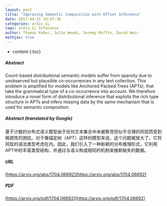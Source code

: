 ```yaml
---
layout: post
title: "Improving Semantic Composition with Offset Inference"
date: 2017-04-21 19:47:30
categories: arXiv_CL
tags: arXiv_CL Inference
author: Thomas Kober, Julie Weeds, Jeremy Reffin, David Weir
mathjax: true
---
```


* content
{:toc}

##### Abstract
Count-based distributional semantic models suffer from sparsity due to unobserved but plausible co-occurrences in any text collection. This problem is amplified for models like Anchored Packed Trees (APTs), that take the grammatical type of a co-occurrence into account. We therefore introduce a novel form of distributional inference that exploits the rich type structure in APTs and infers missing data by the same mechanism that is used for semantic composition.

##### Abstract (translated by Google)
基于计数的分布式语义模型由于任何文本集合中未被察觉但似乎合理的同现而受到稀疏性的困扰。对于像锚定树（APT）这样的模型来说，这个问题被放大了，它将同现的语法类型考虑在内。因此，我们引入了一种新颖的分布推理形式，它利用APT中的丰富类型结构，并通过与语义构成相同的机制来推断缺失的数据。

##### URL
[https://arxiv.org/abs/1704.06692](https://arxiv.org/abs/1704.06692)

##### PDF
[https://arxiv.org/pdf/1704.06692](https://arxiv.org/pdf/1704.06692)

